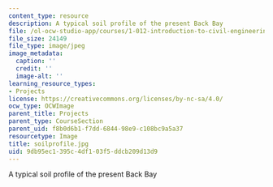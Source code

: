 ```yaml
---
content_type: resource
description: A typical soil profile of the present Back Bay
file: /ol-ocw-studio-app/courses/1-012-introduction-to-civil-engineering-design-spring-2002/9db95ec1395c4df103f5ddcb209d13d9_soilprofile.jpg
file_size: 24149
file_type: image/jpeg
image_metadata:
  caption: ''
  credit: ''
  image-alt: ''
learning_resource_types:
- Projects
license: https://creativecommons.org/licenses/by-nc-sa/4.0/
ocw_type: OCWImage
parent_title: Projects
parent_type: CourseSection
parent_uid: f8b0d6b1-f7dd-6844-98e9-c108bc9a5a37
resourcetype: Image
title: soilprofile.jpg
uid: 9db95ec1-395c-4df1-03f5-ddcb209d13d9
---
```

A typical soil profile of the present Back Bay